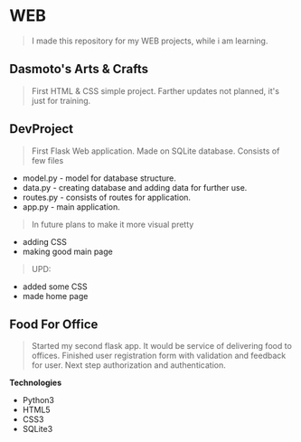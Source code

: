 # WEB
> I made this repository for my WEB projects, while i am learning. 
## Dasmoto's Arts & Crafts
> First HTML & CSS simple project. Farther updates not planned, it's just for training.
## DevProject
> First Flask Web application. Made on SQLite database. Consists of few files 
- model.py - model for database structure. 
- data.py - creating database and adding data for further use. 
- routes.py - consists of routes for application. 
- app.py - main application. 
> In future plans to make it more visual pretty
- adding CSS
- making good main page
> UPD:
- added some CSS
- made home page
## Food For Office
> Started my second flask app. It would be service of delivering food to offices.
> Finished user registration form with validation and feedback for user. Next step authorization and authentication.

**Technologies**

- Python3
- HTML5
- CSS3
- SQLite3
